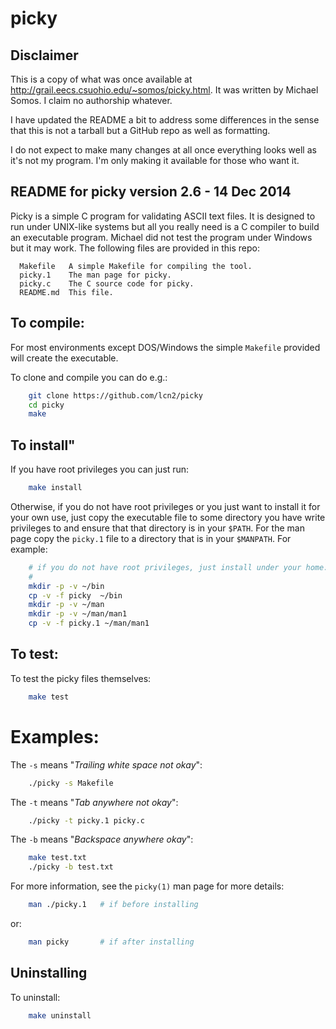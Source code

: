 # picky


## Disclaimer

This is a copy of what was once available at
http://grail.eecs.csuohio.edu/~somos/picky.html. It was written by Michael
Somos. I claim no authorship whatever.

I have updated the README a bit to address some differences in the sense that
this is not a tarball but a GitHub repo as well as formatting.

I do not expect to make many changes at all once everything looks well as it's
not my program. I'm only making it available for those who want it.


## README for picky version 2.6 - 14 Dec 2014

Picky is a simple C program for validating ASCII text files.  It is designed to
run under UNIX-like systems but all you really need is a C compiler to build an
executable program.  Michael did not test the program under Windows but it may
work.  The following files are provided in this repo:

      Makefile   A simple Makefile for compiling the tool.
      picky.1    The man page for picky.
      picky.c    The C source code for picky.
      README.md  This file.


## To compile:

For most environments except DOS/Windows the simple `Makefile` provided will
create the executable.

To clone and compile you can do e.g.:


```sh
    git clone https://github.com/lcn2/picky
    cd picky
    make
```


## To install"

If you have root privileges you can just run:

```sh
    make install
```

Otherwise, if you do not have root privileges or you just want to install it for your own use,
just copy the executable file to some directory you have write privileges
to and ensure that that directory is in your `$PATH`. For the man page copy the
`picky.1` file to a directory that is in your `$MANPATH`. For example:


```sh
    # if you do not have root privileges, just install under your home:
    #
    mkdir -p -v ~/bin
    cp -v -f picky  ~/bin
    mkdir -p -v ~/man
    mkdir -p -v ~/man/man1
    cp -v -f picky.1 ~/man/man1
```


## To test:

To test the picky files themselves:


```sh
    make test
```


# Examples:

The `-s` means "_Trailing white space not okay_":

```sh
    ./picky -s Makefile
```

The `-t` means "_Tab anywhere not okay_":

```sh
    ./picky -t picky.1 picky.c
```

The `-b` means "_Backspace anywhere okay_":

```sh
    make test.txt
    ./picky -b test.txt
```

For more information, see the `picky(1)` man page for more details:

```sh
    man ./picky.1   # if before installing
```

or:

```sh
    man picky       # if after installing
```


## Uninstalling

To uninstall:

```sh
    make uninstall
```
